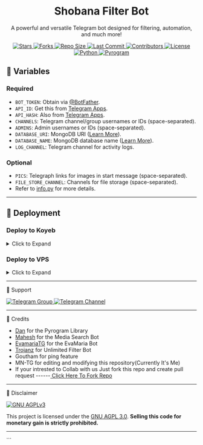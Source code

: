
<h1 align="center">
  <b>Shobana Filter Bot</b>
</h1>

<p align="center">
  A powerful and versatile Telegram bot designed for filtering, automation, and much more!
</p>
<div align="center">
  <a href="https://github.com/mn-bots/ShobanaFilterBot/stargazers">
    <img src="https://img.shields.io/github/stars/mn-bots/ShobanaFilterBot?color=black&logo=github&logoColor=black&style=for-the-badge" alt="Stars" />
  </a>
  <a href="https://github.com/mn-bots/ShobanaFilterBot/network/members">
    <img src="https://img.shields.io/github/forks/mn-bots/ShobanaFilterBot?color=black&logo=github&logoColor=black&style=for-the-badge" alt="Forks" />
  </a>
  <a href="https://github.com/mn-bots/ShobanaFilterBot">
    <img src="https://img.shields.io/github/repo-size/mn-bots/ShobanaFilterBot?color=skyblue&logo=github&logoColor=blue&style=for-the-badge" alt="Repo Size" />
  </a>
  <a href="https://github.com/mn-bots/ShobanaFilterBot/commits/main">
    <img src="https://img.shields.io/github/last-commit/mn-bots/ShobanaFilterBot?color=black&logo=github&logoColor=black&style=for-the-badge" alt="Last Commit" />
  </a>
  <a href="https://github.com/mn-bots/ShobanaFilterBot">
    <img src="https://img.shields.io/github/contributors/mn-bots/ShobanaFilterBot?color=skyblue&logo=github&logoColor=blue&style=for-the-badge" alt="Contributors" />
  </a>
  <a href="https://github.com/mn-bots/ShobanaFilterBot/blob/main/LICENSE">
    <img src="https://img.shields.io/badge/License-GPL%202.0%20license-blueviolet?style=for-the-badge" alt="License" />
  </a>
  <a href="https://www.python.org/">
    <img src="https://img.shields.io/badge/Written%20in-Python-skyblue?style=for-the-badge&logo=python" alt="Python" />
  </a>
  <a href="https://pypi.org/project/Pyrogram/">
    <img src="https://img.shields.io/pypi/v/pyrogram?color=white&label=pyrogram&logo=python&logoColor=blue&style=for-the-badge" alt="Pyrogram" />
  </a>
</div>


## 🔧 Variables

### Required
- `BOT_TOKEN`: Obtain via [@BotFather](https://telegram.dog/BotFather).  
- `API_ID`: Get this from [Telegram Apps](https://my.telegram.org/apps).  
- `API_HASH`: Also from [Telegram Apps](https://my.telegram.org/apps).  
- `CHANNELS`: Telegram channel/group usernames or IDs (space-separated).  
- `ADMINS`: Admin usernames or IDs (space-separated).  
- `DATABASE_URI`: MongoDB URI ([Learn More](https://youtu.be/1G1XwEOnxxo)).  
- `DATABASE_NAME`: MongoDB database name ([Learn More](https://youtu.be/Miajl2amrKo)).  
- `LOG_CHANNEL`: Telegram channel for activity logs.  

### Optional
- `PICS`: Telegraph links for images in start message (space-separated).  
- `FILE_STORE_CHANNEL`: Channels for file storage (space-separated).  
- Refer to [info.py](https://github.com/mn-bots/ShobanaFilterBot/blob/main/info.py) for more details.

---

## 🚀 Deployment

### Deploy to Koyeb
<details><summary>Click to Expand</summary>
<p>
<a href="https://app.koyeb.com/deploy?type=git&repository=github.com/mn-bots/ShobanaFilterBot&env[BOT_TOKEN]&env[API_ID]&env[API_HASH]&env[CHANNELS]&env[ADMINS]&env[PICS]&env[LOG_CHANNEL]&env[AUTH_CHANNEL]&env[CUSTOM_FILE_CAPTION]&env[DATABASE_URI]&env[DATABASE_NAME]&env[COLLECTION_NAME]=Telegram_files&env[FILE_CHANNEL]=-1001832732995&env[SUPPORT_CHAT]&env[IMDB]=True&env[IMDB_TEMPLATE]&env[SINGLE_BUTTON]=True&env[AUTH_GROUPS]&env[P_TTI_SHOW_OFF]=True&branch=main&name=telegrambot">
 <img src="https://www.koyeb.com/static/images/deploy/button.svg" alt="Deploy to Koyeb">
</a>
</p>
</details>

### Deploy to VPS
<details>
  <summary>Click to Expand</summary>
  <p>

<pre>bash
git clone https://github.com/mn-bots/ShobanaFilterBot
# Install dependencies
pip3 install -U -r requirements.txt
# Configure variables in info.py and start the bot
python3 bot.py</pre>
</p> </details> <hr>

💬 Support
<p> <a href="https://telegram.dog/mnbots_support" target="_blank"> <img src="https://img.shields.io/badge/Telegram-Group-30302f?style=flat&logo=telegram" alt="Telegram Group"> </a> <a href="https://telegram.dog/mrmntg" target="_blank"> <img src="https://img.shields.io/badge/Telegram-Channel-30302f?style=flat&logo=telegram" alt="Telegram Channel"> </a> </p> <hr>
🙏 Credits
<ul> <li><a href="https://github.com/pyrogram/pyrogram" target="_blank">Dan</a> for the Pyrogram Library</li> <li><a href="https://github.com/Mahesh0253/Media-Search-bot" target="_blank">Mahesh</a> for the Media Search Bot</li> <li><a href="https://github.com/EvamariaTG/EvaMaria" target="_blank">EvamariaTG</a> for the EvaMaria Bot</li> <li><a href="https://github.com/trojanzhex/Unlimited-Filter-Bot" target="_blank">Trojanz</a> for Unlimited Filter Bot</li> <li>Goutham for ping feature</li> <li>MN-TG for editing and modifying this repository(Currently It's Me)</li> <li> If your intrested to Collab with us Just fork this repo and create pull request ------<a href="https://github.com/MN-BOTS/ShobanaFilterBot/fork" target="_blank"> Click Here To Fork Repo  </a></li> </ul> <hr>
📜 Disclaimer
<p> <a href="https://www.gnu.org/licenses/agpl-3.0.en.html" target="_blank"> <img src="https://www.gnu.org/graphics/agplv3-155x51.png" alt="GNU AGPLv3"> </a> </p> <p> This project is licensed under the <a href="https://github.com/mn-bots/ShobanaFilterBot/blob/main/LICENSE" target="_blank">GNU AGPL 3.0</a>. <strong>Selling this code for monetary gain is strictly prohibited.</strong> </p> <hr> ```
